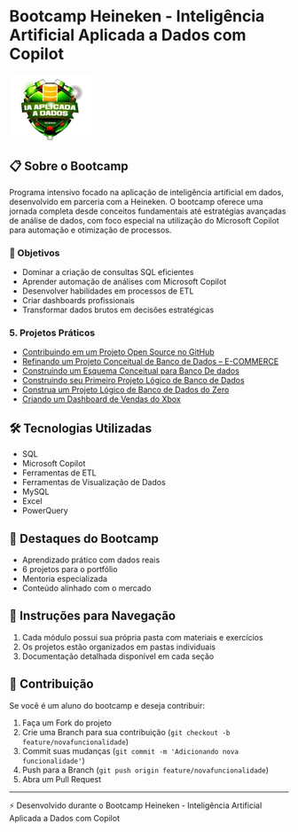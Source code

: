 # Bootcamp Heineken - Inteligência Artificial Aplicada a Dados com Copilot

![Imagem do Bootcamp](/imagem-bootcamp.webp)

## 📋 Sobre o Bootcamp
Programa intensivo focado na aplicação de inteligência artificial em dados, desenvolvido em parceria com a Heineken. O bootcamp oferece uma jornada completa desde conceitos fundamentais até estratégias avançadas de análise de dados, com foco especial na utilização do Microsoft Copilot para automação e otimização de processos.

### 🎯 Objetivos
- Dominar a criação de consultas SQL eficientes
- Aprender automação de análises com Microsoft Copilot
- Desenvolver habilidades em processos de ETL
- Criar dashboards profissionais
- Transformar dados brutos em decisões estratégicas


### 5. Projetos Práticos

  - [Contribuindo em um Projeto Open Source no GitHub](https://github.com/elidianaandrade/dio-lab-open-source/pull/405)
  - [Refinando um Projeto Conceitual de Banco de Dados – E-COMMERCE](https://github.com/fernandodelin/PastaDIOBootcampHeineken/tree/main/ProjetoBD-e-commerce)
  - [Construindo um Esquema Conceitual para Banco De dados](https://github.com/fernandodelin/PastaDIOBootcampHeineken/tree/main/ProjetoBD-Oficina-Mecanica)
  - [Construindo seu Primeiro Projeto Lógico de Banco de Dados](https://github.com/fernandodelin/PastaDIOBootcampHeineken/tree/main/ProjetoBD-e-commerce)
  - [Construa um Projeto Lógico de Banco de Dados do Zero](https://github.com/fernandodelin/PastaDIOBootcampHeineken/tree/main/ProjetoBD-Oficina-Mecanica)
  - [Criando um Dashboard de Vendas do Xbox](https://github.com/fernandodelin/PastaDIOBootcampHeineken/tree/main/ProjetoDashboardVendasXBOX)

## 🛠️ Tecnologias Utilizadas
- SQL
- Microsoft Copilot
- Ferramentas de ETL
- Ferramentas de Visualização de Dados
- MySQL
- Excel
- PowerQuery

## 🌟 Destaques do Bootcamp
- Aprendizado prático com dados reais
- 6 projetos para o portfólio
- Mentoria especializada
- Conteúdo alinhado com o mercado

## 📝 Instruções para Navegação
1. Cada módulo possui sua própria pasta com materiais e exercícios
2. Os projetos estão organizados em pastas individuais
3. Documentação detalhada disponível em cada seção

## 🤝 Contribuição
Se você é um aluno do bootcamp e deseja contribuir:
1. Faça um Fork do projeto
2. Crie uma Branch para sua contribuição (`git checkout -b feature/novafuncionalidade`)
3. Commit suas mudanças (`git commit -m 'Adicionando nova funcionalidade'`)
4. Push para a Branch (`git push origin feature/novafuncionalidade`)
5. Abra um Pull Request


---
⚡️ Desenvolvido durante o Bootcamp Heineken - Inteligência Artificial Aplicada a Dados com Copilot
